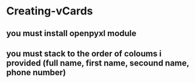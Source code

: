 # Creating-vCards
## you must install openpyxl module 
## you must stack to the order of coloums i provided (full name, first name, secound name, phone number)
